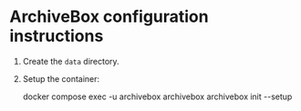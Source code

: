 # ArchiveBox configuration instructions

1. Create the `data` directory.

2. Setup the container:

    docker compose exec -u archivebox archivebox archivebox init --setup
